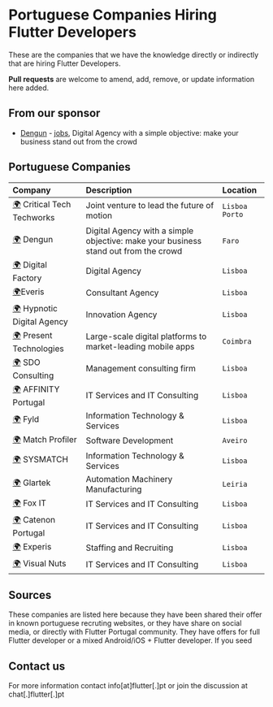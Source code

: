 # Portuguese Companies Hiring Flutter Developers

These are the companies that we have the knowledge directly or indirectly that are hiring Flutter Developers.

**Pull requests** are welcome to amend, add, remove, or update information here added.

## From our sponsor

- [Dengun](https://www.dengun.com/en/) - [jobs](https://www.dengun.com/en/jobs/), Digital Agency with a simple objective: make your business stand out from the crowd

## Portuguese Companies

| Company       | Description       | Location  |
| :------ | :---------- | :-------- |
| [:earth_africa:](https://www.criticaltechworks.com/) Critical Tech Techworks | Joint venture to lead the future of motion | `Lisboa` `Porto` |
| [:earth_africa:](https://www.dengun.com/) Dengun | Digital Agency with a simple objective: make your business stand out from the crowd | `Faro` |
| [:earth_africa:](https://digitalfactory.pt/) Digital Factory | Digital Agency | `Lisboa` |
| [:earth_africa:](https://www.everis.com/)Everis | Consultant Agency | `Lisboa` |
| [:earth_africa:](https://hypnotic.pt/) Hypnotic Digital Agency | Innovation Agency | `Lisboa` |
| [:earth_africa:](https://www.present-technologies.com) Present Technologies | Large-scale digital platforms to market-leading mobile apps | `Coimbra` |
| [:earth_africa:](https://sdoconsulting.pt/) SDO Consulting | Management consulting firm | `Lisboa` |
| [:earth_africa:](https://affinity.pt/en/) AFFINITY Portugal | IT Services and IT Consulting | `Lisboa` |
| [:earth_africa:](https://www.fyld.pt/) Fyld | Information Technology & Services | `Lisboa` |
| [:earth_africa:](https://www.m-profiler.com/) Match Profiler | Software Development | `Aveiro` |
| [:earth_africa:](https://www.sysmatch.com/) SYSMATCH | Information Technology & Services| `Lisboa` |
| [:earth_africa:](https://glartek.com/) Glartek | Automation Machinery Manufacturing | `Leiria` |
| [:earth_africa:](https://foxit.pt/) Fox IT | IT Services and IT Consulting | `Lisboa` |
| [:earth_africa:](https://www.catenon-pt.com/) Catenon Portugal | IT Services and IT Consulting | `Lisboa` |
| [:earth_africa:](https://www.experis.com/) Experis | Staffing and Recruiting | `Lisboa` |
| [:earth_africa:](https://www.visualnuts.com/) Visual Nuts | IT Services and IT Consulting | `Lisboa` |

## Sources

These companies are listed here because they have been shared their offer in known portuguese recruting websites, or they have share on social media, or directly with Flutter Portugal community. They have offers for full Flutter developer or a mixed Android/iOS + Flutter developer. If you seed 

## Contact us

For more information contact info[at]flutter[.]pt or join the discussion at chat[.]flutter[.]pt
